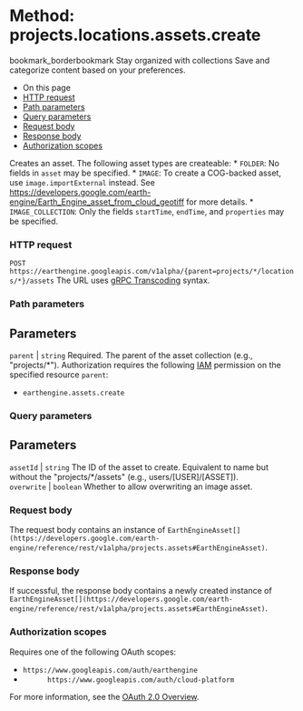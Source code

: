  
#  Method: projects.locations.assets.create 
bookmark_borderbookmark Stay organized with collections  Save and categorize content based on your preferences. 
  * On this page
  * [HTTP request](https://developers.google.com/earth-engine/reference/rest/v1alpha/projects.locations.assets/create#http-request)
  * [Path parameters](https://developers.google.com/earth-engine/reference/rest/v1alpha/projects.locations.assets/create#path-parameters)
  * [Query parameters](https://developers.google.com/earth-engine/reference/rest/v1alpha/projects.locations.assets/create#query-parameters)
  * [Request body](https://developers.google.com/earth-engine/reference/rest/v1alpha/projects.locations.assets/create#request-body)
  * [Response body](https://developers.google.com/earth-engine/reference/rest/v1alpha/projects.locations.assets/create#response-body)
  * [Authorization scopes](https://developers.google.com/earth-engine/reference/rest/v1alpha/projects.locations.assets/create#authorization-scopes)


Creates an asset.
The following asset types are createable: * `FOLDER`: No fields in `asset` may be specified. * `IMAGE`: To create a COG-backed asset, use `image.importExternal` instead. See <https://developers.google.com/earth-engine/Earth_Engine_asset_from_cloud_geotiff> for more details. * `IMAGE_COLLECTION`: Only the fields `startTime`, `endTime`, and `properties` may be specified.
### HTTP request
`POST https://earthengine.googleapis.com/v1alpha/{parent=projects/*/locations/*}/assets`
The URL uses [gRPC Transcoding](https://google.aip.dev/127) syntax.
### Path parameters
Parameters  
---  
`parent` |  `string` Required. The parent of the asset collection (e.g., "projects/*"). Authorization requires the following [IAM](https://cloud.google.com/iam/docs/) permission on the specified resource `parent`:
  * `earthengine.assets.create`

  
### Query parameters
Parameters  
---  
`assetId` |  `string` The ID of the asset to create. Equivalent to name but without the "projects/*/assets" (e.g., users/[USER]/[ASSET]).  
`overwrite` |  `boolean` Whether to allow overwriting an image asset.  
### Request body
The request body contains an instance of `EarthEngineAsset[](https://developers.google.com/earth-engine/reference/rest/v1alpha/projects.assets#EarthEngineAsset)`.
### Response body
If successful, the response body contains a newly created instance of `EarthEngineAsset[](https://developers.google.com/earth-engine/reference/rest/v1alpha/projects.assets#EarthEngineAsset)`.
### Authorization scopes
Requires one of the following OAuth scopes:
  * `https://www.googleapis.com/auth/earthengine`
  * `      https://www.googleapis.com/auth/cloud-platform`


For more information, see the [OAuth 2.0 Overview](https://developers.google.com/identity/protocols/OAuth2).
